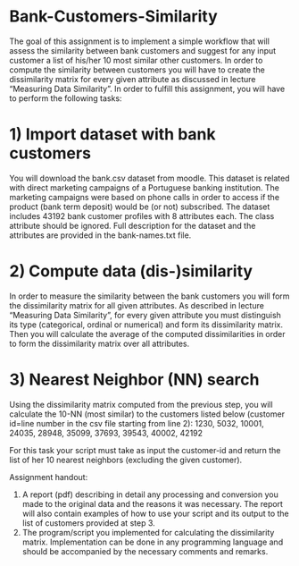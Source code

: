 # Bank-Customers-Similarity

The goal of this assignment is to implement a simple workflow that will assess the similarity between bank customers and suggest for any input customer a list of his/her 10 most similar other customers. In order to compute the similarity between customers you will have to create the dissimilarity matrix for every given attribute as discussed in lecture “Measuring Data Similarity”. In order to fulfill this assignment, you will have to perform the following tasks:

# 1) Import dataset with bank customers

You will download the bank.csv dataset from moodle. This dataset is related with direct marketing campaigns of a Portuguese banking institution. The marketing campaigns were based on phone calls in order to access if the product (bank term deposit) would be (or not) subscribed. The dataset includes 43192 bank customer profiles with 8 attributes each. The class attribute should be ignored. Full description for the dataset and the attributes are provided in the bank-names.txt file.

# 2) Compute data (dis-)similarity

In order to measure the similarity between the bank customers you will form the dissimilarity matrix for all given attributes. As described in lecture “Measuring Data Similarity”, for every given attribute you must distinguish its type (categorical, ordinal or numerical) and form its dissimilarity matrix. Then you will calculate the average of the computed dissimilarities in order to form the dissimilarity matrix over all attributes.

# 3) Nearest Neighbor (NN) search

Using the dissimilarity matrix computed from the previous step, you will calculate the 10-NN (most similar) to the customers listed below (customer id=line number in the csv file starting from line 2):
1230, 5032, 10001, 24035, 28948, 35099, 37693, 39543, 40002, 42192

For this task your script must take as input the customer-id and return the list of her 10 nearest neighbors (excluding the given customer).

Assignment handout:

1) A report (pdf) describing in detail any processing and conversion you made to the original data and the reasons it was necessary. The report will also contain examples of how to use your script and its output to the list of customers provided at step 3.
2) The program/script you implemented for calculating the dissimilarity matrix. Implementation can be done in any programming language and should be accompanied by the necessary comments and remarks.
